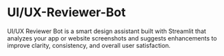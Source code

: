 # UI/UX-Reviewer-Bot

UI/UX Reviewer Bot is a smart design assistant built with Streamlit that analyzes your app or website screenshots and suggests enhancements to improve clarity, consistency, and overall user satisfaction.
